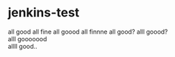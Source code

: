 # jenkins-test
all good all fine 
all goood all finnne
all good?
alll goood?<br>
alll gooooood<br>
allll good.. <br>
